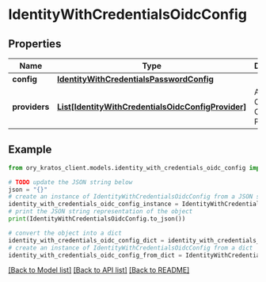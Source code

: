 # IdentityWithCredentialsOidcConfig


## Properties

Name | Type | Description | Notes
------------ | ------------- | ------------- | -------------
**config** | [**IdentityWithCredentialsPasswordConfig**](IdentityWithCredentialsPasswordConfig.md) |  | [optional] 
**providers** | [**List[IdentityWithCredentialsOidcConfigProvider]**](IdentityWithCredentialsOidcConfigProvider.md) | A list of OpenID Connect Providers | [optional] 

## Example

```python
from ory_kratos_client.models.identity_with_credentials_oidc_config import IdentityWithCredentialsOidcConfig

# TODO update the JSON string below
json = "{}"
# create an instance of IdentityWithCredentialsOidcConfig from a JSON string
identity_with_credentials_oidc_config_instance = IdentityWithCredentialsOidcConfig.from_json(json)
# print the JSON string representation of the object
print(IdentityWithCredentialsOidcConfig.to_json())

# convert the object into a dict
identity_with_credentials_oidc_config_dict = identity_with_credentials_oidc_config_instance.to_dict()
# create an instance of IdentityWithCredentialsOidcConfig from a dict
identity_with_credentials_oidc_config_from_dict = IdentityWithCredentialsOidcConfig.from_dict(identity_with_credentials_oidc_config_dict)
```
[[Back to Model list]](../README.md#documentation-for-models) [[Back to API list]](../README.md#documentation-for-api-endpoints) [[Back to README]](../README.md)


